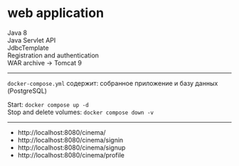 # web application
Java 8  
Java Servlet API  
JdbcTemplate  
Registration and authentication  
WAR archive -> Tomcat 9  

---
`docker-compose.yml` содержит: собранное приложение и базу данных (PostgreSQL)

Start: `docker compose up -d`  
Stop and delete volumes: `docker compose down -v`  

---

- http://localhost:8080/cinema/
- http://localhost:8080/cinema/signin
- http://localhost:8080/cinema/signup
- http://localhost:8080/cinema/profile
